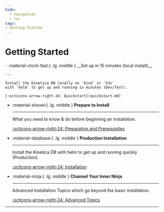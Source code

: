 ```yaml
---
hide:
  - navigation
  - toc
tags:
- Getting Started
---
```

# Getting Started

<div class="grid cards" markdown>
-   :material-clock-fast:{ .lg .middle } __Set up in 15 minutes (local install)__

    ---

    Install the Kinetica DB locally on `Kind` or `k3s`
    with `helm` to get up and running in minutes (Dev/Test).

    [:octicons-arrow-right-24: Quickstart](quickstart.md)

-   :material-shovel:{ .lg .middle } __Prepare to Install__

    ---

    What you need to know & do before beginning an installation.

    [:octicons-arrow-right-24: Preparation and Prerequisites](preparation_and_prerequisites.md)

-   :material-database:{ .lg .middle } __Production Installation__

    ---

    Install the Kinetica DB with helm to get up and running quickly
    (Production).

    [:octicons-arrow-right-24: Installation](installation.md)

-   :material-ninja:{ .lg .middle } __Channel Your Inner Ninja__

    ---

    Advanced Installation Topics which go beyond the basic installation.

    [:octicons-arrow-right-24: Advanced Topics](../Advanced/index.md)

---
